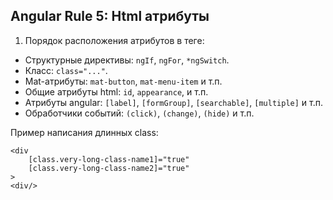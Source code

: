 ## Angular Rule 5: Html атрибуты

1. Порядок расположения атрибутов в теге:
- Структурные директивы: `ngIf`, `ngFor`, `*ngSwitch`.
- Класс: `class="..."`.
- Mat-атрибуты: `mat-button`, `mat-menu-item` и т.п.
- Общие атрибуты html: `id`, `appearance`, и т.п.
- Атрибуты angular: `[label]`, `[formGroup]`, `[searchable]`, `[multiple]` и т.п.
- Обработчики событий: `(click)`, `(change)`, `(hide)` и т.п.

Пример написания длинных class:
```
<div 
    [class.very-long-class-name1]="true"
    [class.very-long-class-name2]="true"
>
<div/>
```
